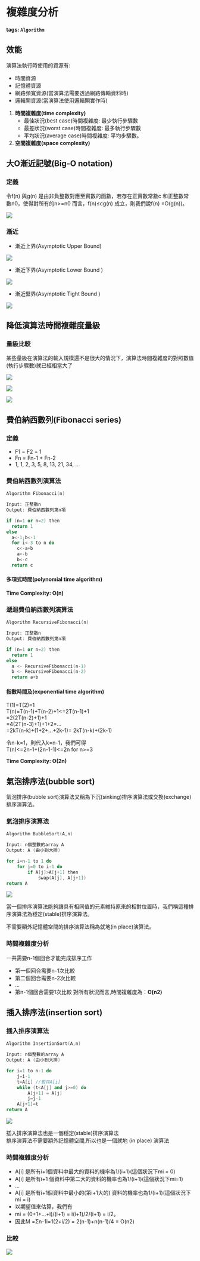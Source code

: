 # 複雜度分析

#### tags: `Algorithm`

## 效能 <a id="&#x6548;&#x80FD;"></a>

演算法執行時使用的資源有:

* 時間資源
* 記憶體資源
* 網路頻寬資源\(當演算法需要透過網路傳輸資料時\)
* 邏輯閘資源\(當演算法使用邏輯閘實作時\)

1. **時間複雜度\(time complexity\)**
   * 最佳狀況\(best case\)時間複雜度: 最少執行步驟數
   * 最差狀況\(worst case\)時間複雜度: 最多執行步驟數
   * 平均狀況\(average case\)時間複雜度: 平均步驟數。
2. **空間複雜度\(space complexity\)**

## 大O漸近記號\(Big-O notation\) <a id="&#x5927;O&#x6F38;&#x8FD1;&#x8A18;&#x865F;Big-O-notation"></a>

### 定義 <a id="&#x5B9A;&#x7FA9;0"></a>

令f\(n\) 與g\(n\) 是由非負整數對應至實數的函數，若存在正實數常數c 和正整數常數n0，使得對所有的n&gt;=n0 而言，f\(n\)≤cg\(n\) 成立，則我們說f\(n\) =O\(g\(n\)\)。  
 

![](https://i.imgur.com/fTpsFOs.png)

### 漸近 <a id="&#x6F38;&#x8FD1;"></a>

* 漸近上界\(Asymptotic Upper Bound\)

![](.gitbook/assets/image%20%284%29.png)

* 漸近下界\(Asymptotic Lower Bound \)

![](.gitbook/assets/image%20%287%29.png)



* 漸近緊界\(Asymptotic Tight Bound \)

![](.gitbook/assets/image%20%281%29.png)

## 降低演算法時間複雜度量級 <a id="&#x964D;&#x4F4E;&#x6F14;&#x7B97;&#x6CD5;&#x6642;&#x9593;&#x8907;&#x96DC;&#x5EA6;&#x91CF;&#x7D1A;"></a>

### 量級比較 <a id="&#x91CF;&#x7D1A;&#x6BD4;&#x8F03;"></a>

某些量級在演算法的輸入規模還不是很大的情況下，演算法時間複雜度的對照數值\(執行步驟數\)就已經相當大了  
   
   
 

![](https://i.imgur.com/bSROnzz.png)

![](https://i.imgur.com/KUi9ww1.png)

![](https://i.imgur.com/lgHWEDQ.png)

## 費伯納西數列\(Fibonacci series\) <a id="&#x8CBB;&#x4F2F;&#x7D0D;&#x897F;&#x6578;&#x5217;Fibonacci-series"></a>

### 定義 <a id="&#x5B9A;&#x7FA9;"></a>

* F1 = F2 = 1
* Fn = Fn-1 + Fn-2
* 1, 1, 2, 3, 5, 8, 13, 21, 34, …

### 費伯納西數列演算法 <a id="&#x8CBB;&#x4F2F;&#x7D0D;&#x897F;&#x6578;&#x5217;&#x6F14;&#x7B97;&#x6CD5;"></a>

```cpp
Algorithm Fibonacci(n)

Input: 正整數n
Output: 費伯納西數列第n項

if (n=1 or n=2) then
  return 1
else 
  a<-1;b<-1
  for i<-3 to n do 
    c<-a+b
    a<-b
    b<-c
  return c
```

#### 多項式時間\(polynomial time algorithm\) <a id="&#x591A;&#x9805;&#x5F0F;&#x6642;&#x9593;polynomial-time-algorithm"></a>

**Time Complexity: O\(n\)**

### 遞迴費伯納西數列演算法 <a id="&#x905E;&#x8FF4;&#x8CBB;&#x4F2F;&#x7D0D;&#x897F;&#x6578;&#x5217;&#x6F14;&#x7B97;&#x6CD5;"></a>

```cpp
Algorithm RecursiveFibonacci(n)

Input: 正整數n
Output: 費伯納西數列第n項

if (n=1 or n=2) then
  return 1
else 
  a <- RecursiveFibonacci(n-1)
  b <- RecursiveFibonacci(n-2)
  return a+b
```

#### 指數時間及\(exponential time algorithm\) <a id="&#x6307;&#x6578;&#x6642;&#x9593;&#x53CA;exponential-time-algorithm"></a>

T\(1\)=T\(2\)=1  
 T\(n\)=T\(n-1\)+T\(n-2\)+1&lt;=2T\(n-1\)+1  
 =2\(2T\(n-2\)+1\)+1  
 =4\(2T\(n-3\)+1\)+1+2=…  
 =2kT\(n-k\)+\(1+2+…+2k-1\)= 2kT\(n-k\)+\(2k-1\)

令n-k=1，則代入k=n-1，我們可得  
 T\(n\)&lt;=2n-1+\(2n-1-1\)&lt;=2n for n&gt;=3

**Time Complexity: O\(2n\)**

## 氣泡排序法\(bubble sort\) <a id="&#x6C23;&#x6CE1;&#x6392;&#x5E8F;&#x6CD5;bubble-sort"></a>

氣泡排序\(bubble sort\)演算法又稱為下沉\(sinking\)排序演算法或交換\(exchange\)排序演算法。

### 氣泡排序演算法 <a id="&#x6C23;&#x6CE1;&#x6392;&#x5E8F;&#x6F14;&#x7B97;&#x6CD5;"></a>

```cpp
Algorithm BubbleSort(A,n)

Input: n個整數的array A
Output: A (由小到大排)

for i=n-1 to 1 do
    for j=0 to i-1 do
        if A[j]>A[j+1] then
            swap(A[j], A[j+1])
return A
```

![](https://i.imgur.com/YR0TvtD.png)

  
 當一個排序演算法能夠讓具有相同值的元素維持原來的相對位置時，我們稱這種排序演算法為穩定\(stable\)排序演算法。

不需要額外記憶體空間的排序演算法稱為就地\(in place\)演算法。

### 時間複雜度分析 <a id="&#x6642;&#x9593;&#x8907;&#x96DC;&#x5EA6;&#x5206;&#x6790;0"></a>

一共需要n-1個回合才能完成排序工作

* 第一個回合需要n-1次比較
* 第二個回合需要n-2次比較
* …
* 第n-1個回合需要1次比較  對所有狀況而言,時間複雜度為：**O\(n2\)**

## 插入排序法\(insertion sort\) <a id="&#x63D2;&#x5165;&#x6392;&#x5E8F;&#x6CD5;insertion-sort"></a>

### 插入排序演算法 <a id="&#x63D2;&#x5165;&#x6392;&#x5E8F;&#x6F14;&#x7B97;&#x6CD5;"></a>

```cpp
Algorithm InsertionSort(A,n)

Input: n個整數的array A
Output: A (由小到大排)

for i=1 to n-1 do
    j=i-1
    t=A[i] //暫存A[i]
    while (t<A[j] and j>=0) do
        A[j+1] = A[j]
        j=j-1
    A[j+1]=t
return A
```

![](https://i.imgur.com/arnxCmO.png)

  
 插入排序演算法也是一個穩定\(stable\)排序演算法  
 排序演算法不需要額外記憶體空間,所以也是一個就地 \(in place\) 演算法

### 時間複雜度分析 <a id="&#x6642;&#x9593;&#x8907;&#x96DC;&#x5EA6;&#x5206;&#x6790;"></a>

* A\[i\] 是所有i+1個資料中最大的資料的機率為1/\(i+1\)\(這個狀況下mi = 0\)
* A\[i\] 是所有i+1 個資料中第二大的資料的機率也為1/\(i+1\)\(這個狀況下mi=1\)
* …
* A\[i\] 是所有i+1個資料中最小的\(第i+1大的\) 資料的機率也為1/\(i+1\)\(這個狀況下mi = i\)
*  以期望值來估算，我們有
  * mi = \(0+1+…+i\)/\(i+1\) = i\(i+1\)/2/\(i+1\) = i/2。
* 因此M =Σn-1i=1\(2+i/2\) = 2\(n-1\)+n\(n-1\)/4 = O\(n2\)

### 比較 <a id="&#x6BD4;&#x8F03;"></a>

![](https://i.imgur.com/abw0DYq.png)

